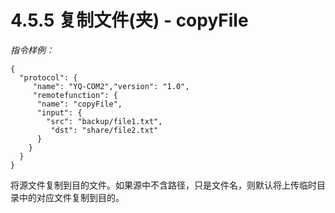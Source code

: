 # 4.5.5    复制文件(夹) - copyFile

 *指令样例：*

```
{
  "protocol": {
     "name": "YQ-COM2","version": "1.0",
     "remotefunction": {
      "name": "copyFile",
      "input": {
        "src": "backup/file1.txt",
         "dst": "share/file2.txt"
      }
    }
  }
}
```

将源文件复制到目的文件。如果源中不含路径，只是文件名，则默认将上传临时目录中的对应文件复制到目的。
